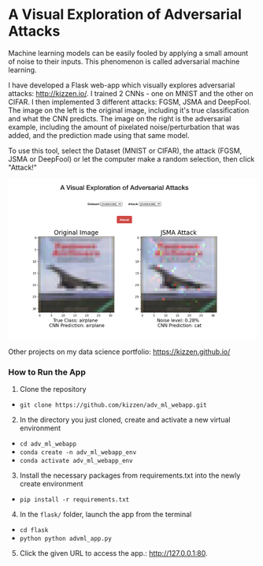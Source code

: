 # A Visual Exploration of Adversarial Attacks

Machine learning models can be easily fooled by applying a small amount of noise to their inputs. This phenomenon is called adversarial machine learning. 

I have developed a Flask web-app which visually explores adversarial attacks: http://kizzen.io/. I trained 2 CNNs - one on MNIST and the other on CIFAR. I then implemented 3 different attacks: FGSM, JSMA and DeepFool. The image on the left is the original image, including it's true classification and what the CNN predicts. The image on the right is the adversarial example, including the amount of pixelated noise/perturbation that was added, and the prediction made using that same model.

To use this tool, select the Dataset (MNIST or CIFAR), the attack (FGSM, JSMA or DeepFool) or let the computer make a random selection, then click "Attack!"

![alt text](https://raw.githubusercontent.com/kizzen/adv_ml_webapp/master/advml_capture.png)

Other projects on my data science portfolio: https://kizzen.github.io/  

### How to Run the App

1. Clone the repository
- `git clone https://github.com/kizzen/adv_ml_webapp.git`
2. In the directory you just cloned, create and activate a new virtual environment
- `cd adv_ml_webapp`
- `conda create -n adv_ml_webapp_env`
- `conda activate adv_ml_webapp_env`
3. Install the necessary packages from requirements.txt into the newly create environment
- `pip install -r requirements.txt`
4. In the `flask/` folder, launch the app from the terminal
- `cd flask`
- `python python advml_app.py`
5. Click the given URL to access the app.: http://127.0.0.1:80.
